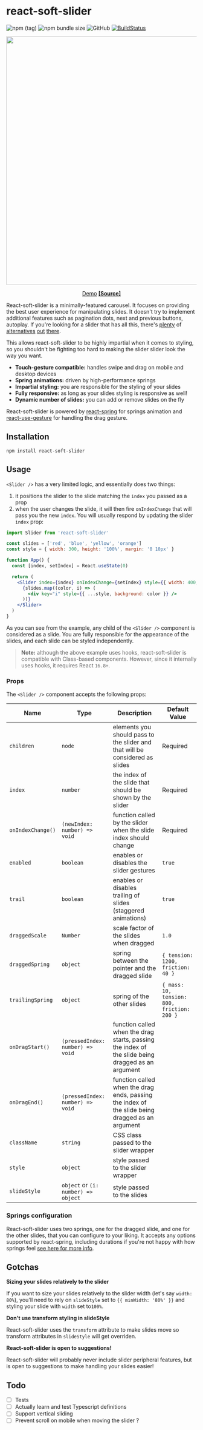 # react-soft-slider

![npm (tag)](https://img.shields.io/npm/v/react-soft-slider/beta.svg) ![npm bundle size](https://img.shields.io/bundlephobia/minzip/react-soft-slider.svg) ![GitHub](https://img.shields.io/github/license/dbismut/react-soft-slider.svg) [![BuildStatus](https://travis-ci.org/dbismut/react-soft-slider.svg)](https://travis-ci.org/dbismut/react-use-gesture)

<p align="middle">
  <a href="https://nwj6597vq4.codesandbox.io"><img src="https://i.imgur.com/Lh8l5tB.gif" width="655"/></a>
</p>
<p align="middle">
  <a href="https://nwj6597vq4.codesandbox.io">Demo</a>
    <a href="https://codesandbox.io/s/nwj6597vq4"><b>[Source]</b></a>
</p>

React-soft-slider is a minimally-featured carousel. It focuses on providing the best user experience for manipulating slides. It doesn't try to implement additional features such as pagination dots, next and previous buttons, autoplay. If you're looking for a slider that has all this, there's [plenty](https://github.com/akiran/react-slick) of [alternatives](https://github.com/FormidableLabs/nuka-carousel) [out](https://github.com/express-labs/pure-react-carousel) [there](https://github.com/voronianski/react-swipe).

This allows react-soft-slider to be highly impartial when it comes to styling, so you shouldn't be fighting too hard to making the slider slider look the way you want.

- **Touch-gesture compatible:** handles swipe and drag on mobile and desktop devices
- **Spring animations:** driven by high-performance springs
- **Impartial styling:** you are responsible for the styling of your slides
- **Fully responsive:** as long as your slides styling is responsive as well!
- **Dynamic number of slides:** you can add or remove slides on the fly

React-soft-slider is powered by [react-spring](https://github.com/react-spring/react-spring) for springs animation and [react-use-gesture](https://github.com/react-spring/react-use-gesture) for handling the drag gesture.

## Installation

```
npm install react-soft-slider
```

## Usage

`<Slider />` has a very limited logic, and essentially does two things:

1. it positions the slider to the slide matching the `index` you passed as a prop
2. when the user changes the slide, it will then fire `onIndexChange` that will pass you the new `index`. You will usually respond by updating the slider `index` prop:

```jsx
import Slider from 'react-soft-slider'

const slides = ['red', 'blue', 'yellow', 'orange']
const style = { width: 300, height: '100%', margin: '0 10px' }

function App() {
  const [index, setIndex] = React.useState(0)

  return (
    <Slider index={index} onIndexChange={setIndex} style={{ width: 400, height: 200 }}>
      {slides.map((color, i) => (
        <div key="i" style={{ ...style, background: color }} />
      ))}
    </Slider>
  )
}
```

As you can see from the example, any child of the `<Slider />` component is considered as a slide. You are fully responsible for the appearance of the slides, and each slide can be styled independently.

> **Note:** although the above example uses hooks, react-soft-slider is compatible with Class-based components. However, since it internally uses hooks, it requires React `16.8+`.

### Props

The `<Slider />` component accepts the following props:

| Name              | Type                                | Description                                                                                       | Default Value                               |
| ----------------- | ----------------------------------- | ------------------------------------------------------------------------------------------------- | ------------------------------------------- |
| `children`        | `node`                              | elements you should pass to the slider and that will be considered as slides                      | Required                                    |
| `index`           | `number`                            | the index of the slide that should be shown by the slider                                         | Required                                    |
| `onIndexChange()` | `(newIndex: number) => void`        | function called by the slider when the slide index should change                                  | Required                                    |
| `enabled`         | `boolean`                           | enables or disables the slider gestures                                                           | `true`                                      |
| `trail`           | `boolean`                           | enables or disables trailing of slides (staggered animations)                                     | `true`                                      |
| `draggedScale`    | `Number`                            | scale factor of the slides when dragged                                                           | `1.0`                                       |
| `draggedSpring`   | `object`                            | spring between the pointer and the dragged slide                                                  | `{ tension: 1200, friction: 40 }`           |
| `trailingSpring`  | `object`                            | spring of the other slides                                                                        | `{ mass: 10, tension: 800, friction: 200 }` |
| `onDragStart()`   | `(pressedIndex: number) => void`    | function called when the drag starts, passing the index of the slide being dragged as an argument |                                             |
| `onDragEnd()`     | `(pressedIndex: number) => void`    | function called when the drag ends, passing the index of the slide being dragged as an argument   |                                             |
| `className`       | `string`                            | CSS class passed to the slider wrapper                                                            |                                             |
| `style`           | `object`                            | style passed to the slider wrapper                                                                |                                             |
| `slideStyle`      | `object` or `(i: number) => object` | style passed to the slides                                                                        |                                             |

### Springs configuration

React-soft-slider uses two springs, one for the dragged slide, and one for the other slides, that you can configure to your liking. It accepts any options supported by react-spring, including durations if you're not happy with how springs feel [see here for more info](https://www.react-spring.io/docs/hooks/api).

## Gotchas

**Sizing your slides relatively to the slider**

If you want to size your slides relatively to the slider width (let's say `width: 80%`), you'll need to rely on `slideStyle` set to `{{ minWidth: '80%' }}` and styling your slide with `width` set to`100%`.

**Don't use transform styling in slideStyle**

React-soft-slider uses the `transform` attribute to make slides move so transform attributes in `slideStyle` will get overriden.

**React-soft-slider is open to suggestions!**

React-soft-slider will probably never include slider peripheral features, but is open to suggestions to make handling your slides easier!

## Todo

- [ ] Tests
- [ ] Actually learn and test Typescript definitions
- [ ] Support vertical sliding
- [ ] Prevent scroll on mobile when moving the slider ?
